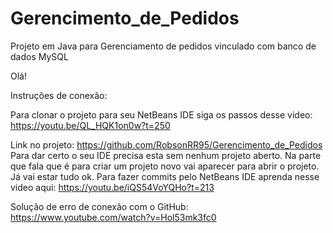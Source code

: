 # Gerencimento_de_Pedidos
Projeto em Java para Gerenciamento de pedidos vinculado com banco de dados MySQL

Olá!

Instruções de conexão:

Para clonar o projeto para seu NetBeans IDE siga os passos desse video: https://youtu.be/QL_HQK1on0w?t=250

Link no projeto: https://github.com/RobsonRR95/Gerencimento_de_Pedidos 
Para dar certo o seu IDE precisa esta sem nenhum projeto aberto.
Na parte que fala que é para criar um projeto novo vai aparecer para abrir o projeto. Já vai estar tudo ok.
Para fazer commits pelo NetBeans IDE aprenda nesse video aqui: https://youtu.be/iQS54VoYQHo?t=213

Solução de erro de conexão com o GitHub: https://www.youtube.com/watch?v=Hol53mk3fc0
